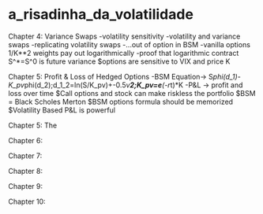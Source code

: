 # a_risadinha_da_volatilidade

Chapter 4: Variance Swaps
-volatility sensitivity
-volatility and variance swaps
-replicating volatility swaps
-...out of option in BSM
-vanilla options 1/K**2 weights pay out logarithmically
-proof that logarithmic contract S^*=S^0 is future variance
$options are sensitive to VIX and price K

Chapter 5: Profit & Loss of Hedged Options
-BSM Equation-> S*phi(d_1)-K_pv*phi(d_2);d_1_2=ln(S/K_pv)+-0.5*v**2;K_pv=e**(-r*t)*K
-P&L -> profit and loss over time
$Call options and stock can make riskless the portfolio
$BSM = Black Scholes Merton
$BSM options formula should be memorized
$Volatility Based P&L is powerful

Chapter 5: The


Chapter 6:

Chapter 7:

Chapter 8:

Chapter 9:

Chapter 10:



